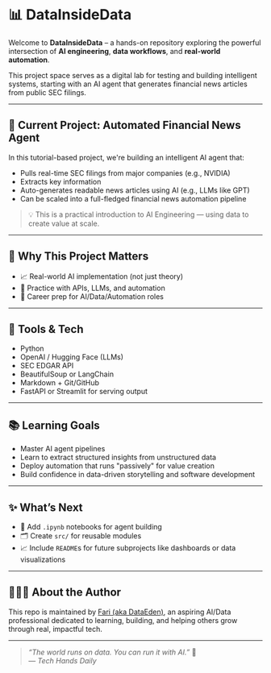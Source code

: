 # 📊 DataInsideData

Welcome to **DataInsideData** – a hands-on repository exploring the powerful intersection of **AI engineering**, **data workflows**, and **real-world automation**.

This project space serves as a digital lab for testing and building intelligent systems, starting with an AI agent that generates financial news articles from public SEC filings.

---

## 🚀 Current Project: Automated Financial News Agent

In this tutorial-based project, we're building an intelligent AI agent that:

- Pulls real-time SEC filings from major companies (e.g., NVIDIA)
- Extracts key information
- Auto-generates readable news articles using AI (e.g., LLMs like GPT)
- Can be scaled into a full-fledged financial news automation pipeline

> 💡 This is a practical introduction to AI Engineering — using data to create value at scale.

---

## 🧠 Why This Project Matters

- 📈 Real-world AI implementation (not just theory)
- 🧰 Practice with APIs, LLMs, and automation
- 💼 Career prep for AI/Data/Automation roles

---

## 🧰 Tools & Tech

- Python
- OpenAI / Hugging Face (LLMs)
- SEC EDGAR API
- BeautifulSoup or LangChain
- Markdown + Git/GitHub
- FastAPI or Streamlit for serving output

---

## 📚 Learning Goals

- Master AI agent pipelines
- Learn to extract structured insights from unstructured data
- Deploy automation that runs "passively" for value creation
- Build confidence in data-driven storytelling and software development

---

## ✨ What’s Next

- 🔄 Add `.ipynb` notebooks for agent building
- 🗂 Create `src/` for reusable modules
- 📈 Include `README`s for future subprojects like dashboards or data visualizations

---

## 🧑🏽‍💻 About the Author

This repo is maintained by [Fari (aka DataEden)](https://github.com/dataeden), an aspiring AI/Data professional dedicated to learning, building, and helping others grow through real, impactful tech.

---

> _“The world runs on data. You can run it with AI.”_ 🚀  
> — *Tech Hands Daily*

